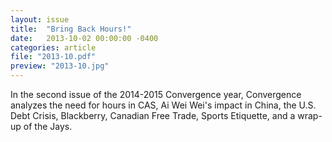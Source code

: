 ```yaml
---
layout: issue
title:  "Bring Back Hours!"
date:   2013-10-02 00:00:00 -0400
categories: article
file: "2013-10.pdf"
preview: "2013-10.jpg"
---
```


In the second issue of the 2014-2015 Convergence year, Convergence analyzes the need for hours in CAS, Ai Wei Wei's impact in China, the U.S. Debt Crisis, Blackberry, Canadian Free Trade, Sports Etiquette, and a wrap-up of the Jays.

